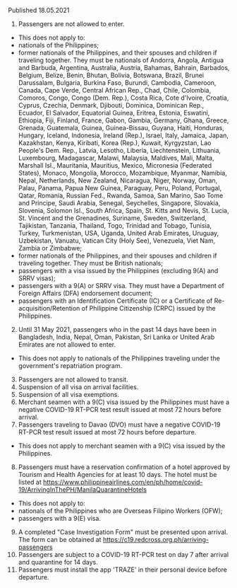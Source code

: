 Published 18.05.2021
1. Passengers are not allowed to enter.
- This does not apply to:
- nationals of the Philippines;
- former nationals of the Philippines, and their spouses and children if traveling together. They must be nationals of Andorra, Angola, Antigua and Barbuda, Argentina, Australia, Austria, Bahamas, Bahrain, Barbados, Belgium, Belize, Benin, Bhutan, Bolivia, Botswana, Brazil, Brunei Darussalam, Bulgaria, Burkina Faso, Burundi, Cambodia, Cameroon, Canada, Cape Verde, Central African Rep., Chad, Chile, Colombia, Comoros, Congo, Congo (Dem. Rep.), Costa Rica, Cote d'Ivoire, Croatia, Cyprus, Czechia, Denmark, Djibouti, Dominica, Dominican Rep., Ecuador, El Salvador, Equatorial Guinea, Eritrea, Estonia, Eswatini, Ethiopia, Fiji, Finland, France, Gabon, Gambia, Germany, Ghana, Greece, Grenada, Guatemala, Guinea, Guinea-Bissau, Guyana, Haiti, Honduras, Hungary, Iceland, Indonesia, Ireland (Rep.), Israel, Italy, Jamaica, Japan, Kazakhstan, Kenya, Kiribati, Korea (Rep.), Kuwait, Kyrgyzstan, Lao People's Dem. Rep., Latvia, Lesotho, Liberia, Liechtenstein, Lithuania, Luxembourg, Madagascar, Malawi, Malaysia, Maldives, Mali, Malta, Marshall Isl., Mauritania, Mauritius, Mexico, Micronesia (Federated States), Monaco, Mongolia, Morocco, Mozambique, Myanmar, Namibia, Nepal, Netherlands, New Zealand, Nicaragua, Niger, Norway, Oman, Palau, Panama, Papua New Guinea, Paraguay, Peru, Poland, Portugal, Qatar, Romania, Russian Fed., Rwanda, Samoa, San Marino, Sao Tome and Principe, Saudi Arabia, Senegal, Seychelles, Singapore, Slovakia, Slovenia, Solomon Isl., South Africa, Spain, St. Kitts and Nevis, St. Lucia, St. Vincent and the Grenadines, Suriname, Sweden, Switzerland, Tajikistan, Tanzania, Thailand, Togo, Trinidad and Tobago, Tunisia, Turkey, Turkmenistan, USA, Uganda, United Arab Emirates, Uruguay, Uzbekistan, Vanuatu, Vatican City (Holy See), Venezuela, Viet Nam, Zambia or Zimbabwe;
- former nationals of the Philippines, and their spouses and children if traveling together. They must be British nationals;
- passengers with a visa issued by the Philippines (excluding 9(A) and SRRV visas);
- passengers with a 9(A) or SRRV visa. They must have a Department of Foreign Affairs (DFA) endorsement document;
- passengers with an Identification Certificate (IC) or a Certificate of Re-acquisition/Retention of Philippine Citizenship (CRPC) issued by the Philippines.
2. Until 31 May 2021, passengers who in the past 14 days have been in Bangladesh, India, Nepal, Oman, Pakistan, Sri Lanka or United Arab Emirates are not allowed to enter.
- This does not apply to nationals of the Philippines traveling under the government's repatriation program.
3. Passengers are not allowed to transit.
4. Suspension of all visa on arrival facilities.
5. Suspension of all visa exemptions.
6. Merchant seamen with a 9(C) visa issued by the Philippines must have a negative COVID-19 RT-PCR test result issued at most 72 hours before arrival.
7. Passengers traveling to Davao (DVO) must have a negative COVID-19 RT-PCR test result issued at most 72 hours before departure.
- This does not apply to merchant seamen with a 9(C) visa issued by the Philippines.
8. Passengers must have a reservation confirmation of a hotel approved by Tourism and Health Agencies for at least 10 days. The hotel must be listed at <a href="https://www.philippineairlines.com/en/ph/home/covid-19/ArrivingInThePH/ManilaQuarantineHotels">https://www.philippineairlines.com/en/ph/home/covid-19/ArrivingInThePH/ManilaQuarantineHotels</a> 
- This does not apply to:
- nationals of the Philippines who are Overseas Filipino Workers (OFW);
- passengers with a 9(E) visa.
9. A completed "Case Investigation Form" must be presented upon arrival. The form can be obtained at <a href="https://c19.redcross.org.ph/arriving-passengers">https://c19.redcross.org.ph/arriving-passengers</a> 
10. Passengers are subject to a COVID-19 RT-PCR test on day 7 after arrival and quarantine for 14 days.
11. Passengers must install the app 'TRAZE' in their personal device before departure.

